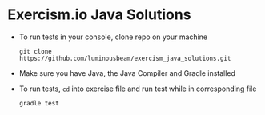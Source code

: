# Exercism.io Java Solutions

* To run tests in your console, clone repo on your machine

  `git clone https://github.com/luminousbeam/exercism_java_solutions.git`

* Make sure you have Java, the Java Compiler and Gradle installed

* To run tests, `cd` into exercise file and run test while in corresponding file

  `gradle test`
